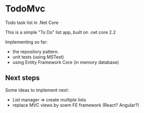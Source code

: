 # TodoMvc
Todo task list in .Net Core

This is a simple "To Do" list app, built on .net core 2.2

Implementing so far:

- the repository pattern.
- unit tests (using MSTest)
- using Entity Framework Core (in memory database)


## Next steps

Some ideas to implement next:

- List manager => create multiple lists
- replace MVC views by soem FE framework (React? Angular?)

